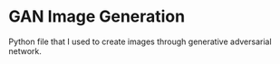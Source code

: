 # GAN Image Generation
Python file that I used to create images through generative adversarial network.
